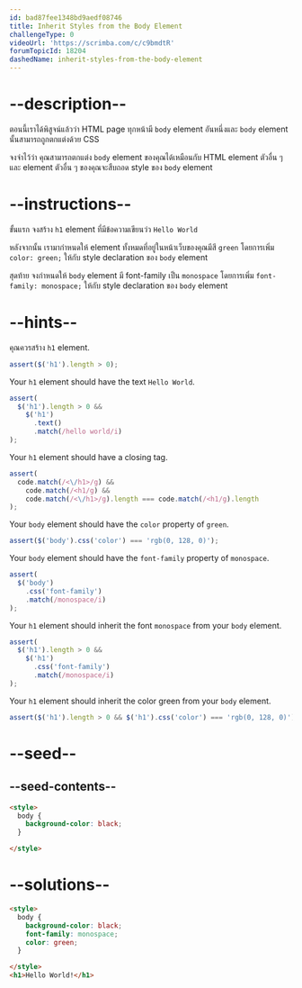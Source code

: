 ```yaml
---
id: bad87fee1348bd9aedf08746
title: Inherit Styles from the Body Element
challengeType: 0
videoUrl: 'https://scrimba.com/c/c9bmdtR'
forumTopicId: 18204
dashedName: inherit-styles-from-the-body-element
---
```


# --description--

ตอนนี้เราได้พิสูจน์แล้วว่า HTML page ทุกหน้ามี `body` element อันหนึ่งและ `body` element นั้นสามารถถูกตกแต่งด้วย CSS

จงจำไว้ว่า คุณสามารถตกแต่ง `body` element ของคุณได้เหมือนกับ HTML element ตัวอื่น ๆ และ element ตัวอื่น ๆ ของคุณจะสืบถอด style ของ `body` element

# --instructions--

ขั้นแรก จงสร้าง `h1` element ที่มีข้อความเขียนว่ว `Hello World`

หลังจากนั้น เรามากำหนดให้ element ทั้งหมดที่อยู่ในหน้าเว็บของคุณมีสี `green` โดยการเพิ่ม `color: green;` ให้กับ style declaration ของ `body` element

สุดท้าย จงกำหนดให้ `body` element มี font-family เป็น `monospace` โดยการเพิ่ม `font-family: monospace;` ให้กับ style declaration ของ `body` element

# --hints--

คุณควรสร้าง `h1` element.

```js
assert($('h1').length > 0);
```

Your `h1` element should have the text `Hello World`.

```js
assert(
  $('h1').length > 0 &&
    $('h1')
      .text()
      .match(/hello world/i)
);
```

Your `h1` element should have a closing tag.

```js
assert(
  code.match(/<\/h1>/g) &&
    code.match(/<h1/g) &&
    code.match(/<\/h1>/g).length === code.match(/<h1/g).length
);
```

Your `body` element should have the `color` property of `green`.

```js
assert($('body').css('color') === 'rgb(0, 128, 0)');
```

Your `body` element should have the `font-family` property of `monospace`.

```js
assert(
  $('body')
    .css('font-family')
    .match(/monospace/i)
);
```

Your `h1` element should inherit the font `monospace` from your `body` element.

```js
assert(
  $('h1').length > 0 &&
    $('h1')
      .css('font-family')
      .match(/monospace/i)
);
```

Your `h1` element should inherit the color green from your `body` element.

```js
assert($('h1').length > 0 && $('h1').css('color') === 'rgb(0, 128, 0)');
```

# --seed--

## --seed-contents--

```html
<style>
  body {
    background-color: black;
  }

</style>
```

# --solutions--

```html
<style>
  body {
    background-color: black;
    font-family: monospace;
    color: green;
  }

</style>
<h1>Hello World!</h1>
```
